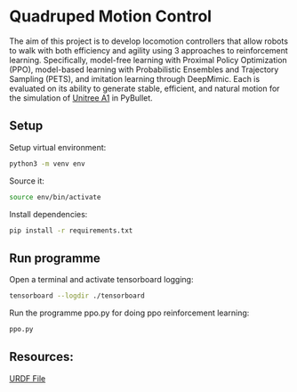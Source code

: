 # Quadruped Motion Control

The aim of this project is to develop locomotion controllers that
allow robots to walk with both efficiency and agility using 3 approaches to reinforcement learning.
Specifically, model-free learning with Proximal Policy
Optimization (PPO), model-based learning with Probabilistic
Ensembles and Trajectory Sampling (PETS), and imitation
learning through DeepMimic. Each is evaluated on its ability to
generate stable, efficient, and natural motion for the simulation of [Unitree A1](https://www.unitree.com/a1) in PyBullet.


## Setup
Setup virtual environment:
```bash
python3 -m venv env
```
Source it:
```bash
source env/bin/activate
```

Install dependencies:
```bash
pip install -r requirements.txt
```


## Run programme
Open a terminal and activate tensorboard logging:
```bash
tensorboard --logdir ./tensorboard
```

Run the programme ppo.py for doing ppo reinforcement learning:

```bash
ppo.py
```

## Resources:

[URDF File](https://github.com/unitreerobotics/unitree_ros/tree/master/robots)